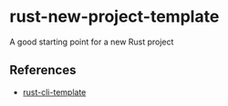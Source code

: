 # rust-new-project-template
A good starting point for a new Rust project

## References

* [rust-cli-template](https://github.com/kbknapp/rust-cli-template)


